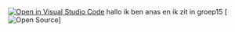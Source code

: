 [![Open in Visual Studio Code](https://classroom.github.com/assets/open-in-vscode-718a45dd9cf7e7f842a935f5ebbe5719a5e09af4491e668f4dbf3b35d5cca122.svg)](https://classroom.github.com/online_ide?assignment_repo_id=12365815&assignment_repo_type=AssignmentRepo)
hallo ik ben anas en ik zit in groep15
[![Open Source](https://www.travelandleisure.com/thmb/uH1K1GZiMIzs4CaNGJEVEoaAKJc=/1500x0/filters:no_upscale():max_bytes(150000):strip_icc()/seal-dog-friendship-1-SEALDOGBFFS0120-3bd9d5f8f0ec4ec38d095745452b8313.jpg)]